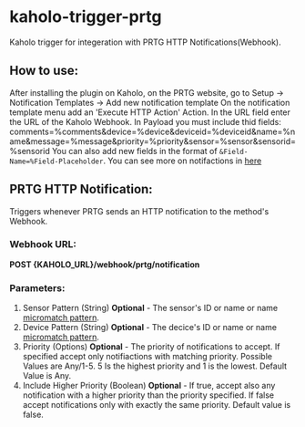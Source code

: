# kaholo-trigger-prtg
Kaholo trigger for integeration with PRTG HTTP Notifications(Webhook).

## How to use:
After installing the plugin on Kaholo,
on the PRTG website, go to Setup -> Notification Templates -> Add new notification template
On the notification template menu add an 'Execute HTTP Action' Action.
In the URL field enter the URL of the Kaholo Webhook. 
In Payload you must include thid fields: comments=%comments&device=%device&deviceid=%deviceid&name=%name&message=%message&priority=%priority&sensor=%sensor&sensorid=%sensorid
You can also add new fields in the format of `&Field-Name=%Field-Placeholder`.
You can see more on notifactions in [here](https://www.paessler.com/manuals/prtg/notifications)

## PRTG HTTP Notification:
Triggers whenever PRTG sends an HTTP notification to the method's Webhook.

### Webhook URL:
**POST {KAHOLO_URL}/webhook/prtg/notification**

### Parameters:
1. Sensor Pattern (String) **Optional** - The sensor's ID or name or name [micromatch pattern](https://github.com/micromatch/micromatch#micromatch----).
2. Device Pattern (String) **Optional** - The decice's ID or name or name [micromatch pattern](https://github.com/micromatch/micromatch#micromatch----).
3. Priority (Options) **Optional** - The priority of notifications to accept. If specified accept only notifiactions with matching priority. Possible Values are Any/1-5. 5 Is the highest priority and 1 is the lowest. Default Value is Any.
4. Include Higher Priority (Boolean) **Optional** - If true, accept also any notification with a higher priority than the priority specified. If false accept notifications only with exactly the same priority. Default value is false.
